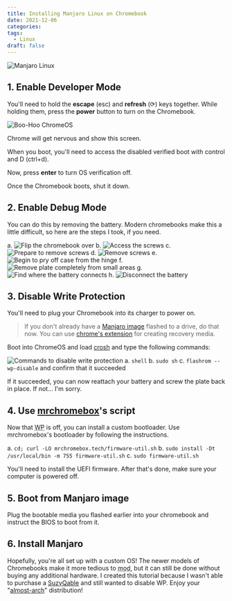 ```yaml
---
title: Installing Manjaro Linux on Chromebook
date: 2021-12-06
categories:
tags:
  - Linux
draft: false
---
```


![Manjaro Linux](/images/manjaro.webp)

## 1. Enable Developer Mode

You'll need to hold the **escape** (esc) and **refresh** (⟳) keys together. While holding them, press the **power** button to turn on the Chromebook.

![Boo-Hoo ChromeOS](/images/chromeosDev.webp)

Chrome will get nervous and show this screen.

When you boot, you'll need to access the disabled verified boot with control and D (ctrl+d).

Now, press **enter** to turn OS verification off.

Once the Chromebook boots, shut it down.

## 2. Enable Debug Mode

You can do this by removing the battery. Modern chromebooks make this a little difficult, so here are the steps I took, if you need.

a. ![Flip the chromebook over](/images/manjaro1.webp)
b. ![Access the screws](/images/manjaro2.webp)
c. ![Prepare to remove screws](/images/manjaro3.webp)
d. ![Remove screws](/images/manjaro4.webp)
e. ![Begin to pry off case from the hinge](/images/manjaro5.webp)
f. ![Remove plate completely from small areas](/images/manjaro6.webp)
g. ![Find where the battery connects](/images/manjaro7.webp)
h. ![Disconnect the battery](/images/manjaro8.webp)

## 3. Disable Write Protection

You'll need to plug your Chromebook into its charger to power on.

> If you don't already have a [Manjaro image](https://manjaro.org/download/) flashed to a drive, do that now. You can use [chrome's extension](https://chrome.google.com/webstore/detail/chromebook-recovery-utili/pocpnlppkickgojjlmhdmidojbmbodfm) for creating recovery media.

Boot into ChromeOS and load [crosh](chrome-untrusted://crosh) and type the following commands:

![Commands to disable write protection](/images/manjaro9.webp)
a. `shell`
b. `sudo sh`
c. `flashrom --wp-disable`
and confirm that it succeeded

If it succeeded, you can now reattach your battery and screw the plate back in place. If not… I'm sorry.

## 4. Use [mrchromebox](https://mrchromebox.tech/)'s script

Now that <abbr title="Write Protection">WP</abbr> is off, you can install a custom bootloader. Use mrchromebox's bootloader by following the instructions.

a. `cd; curl -LO mrchromebox.tech/firmware-util.sh`
b. `sudo install -Dt /usr/local/bin -m 755 firmware-util.sh`
c. `sudo firmware-util.sh`

You'll need to install the UEFI firmware. After that's done, make sure your computer is powered off.

## 5. Boot from Manjaro image

Plug the bootable media you flashed earlier into your chromebook and instruct the BIOS to boot from it.

## 6. Install Manjaro

Hopefully, you're all set up with a custom OS! The newer models of Chromebooks make it more tedious to <abbr title="modify">mod</abbr>, but it can still be done without buying any additional hardware. I created this tutorial because I wasn't able to purchase a [SuzyQable](https://www.sparkfun.com/products/retired/14746) and still wanted to disable WP. Enjoy your "[almost-arch](https://youtu.be/xmt96TTZAwc?t=2)" distribution!
